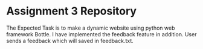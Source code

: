 # Assignment 3 Repository
The Expected Task is to make a dynamic website using python web framework Bottle. I have implemented the feedback feature in addition. User sends a feedback which will saved in feedback.txt.

